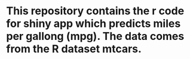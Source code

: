 # This repository contains the r code for shiny app which predicts miles per gallong (mpg). The data comes from the R dataset mtcars.
